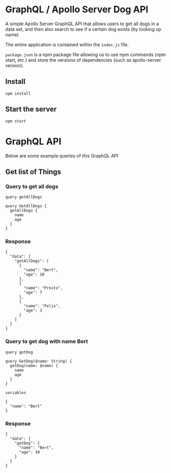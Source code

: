 # GraphQL / Apollo Server Dog API

A simple Apollo Server GraphQL API that allows users to get all dogs in a data set, and then also search to see if a certain dog exists (by looking up name)

The entire application is contained within the `index.js` file.

`package.json` is a npm package file allowing us to use npm commands (npm start, etc.) and store the versions of dependencies (such as apollo-server version).

## Install

    npm install

## Start the server

    npm start


# GraphQL API

Below are some example queries of this GraphQL API

## Get list of Things

### Query to get all dogs

`query getAllDogs`

    query GetAllDogs {
      getAllDogs {
        name
        age
      }
    }

### Response

    {
      "data": {
        "getAllDogs": [
          {
            "name": "Bert",
            "age": 10
          },
          {
            "name": "Presto",
            "age": 7
          },
          {
            "name": "Felix",
            "age": 3
          }
        ]
      }
    }

### Query to get dog with name Bert

`query getDog`

    query GetDog($name: String) {
      getDog(name: $name) {
        name
        age
      }
    }

`variables`

    {
      "name": "Bert"
    }

### Response

    {
      "data": {
        "getDog": {
          "name": "Bert",
          "age": 10
        }
      }
    }
